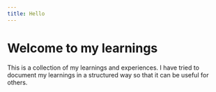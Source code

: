 ```yaml
---
title: Hello
---
```


# Welcome to my learnings

This is a collection of my learnings and experiences.
I have tried to document my learnings in a structured way so that it can be useful for others.

